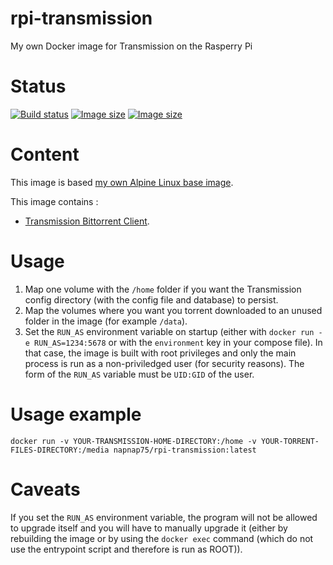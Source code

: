 # rpi-transmission
My own Docker image for Transmission on the Rasperry Pi

# Status
[![Build status](https://travis-ci.org/napnap75/rpi-transmission.svg?branch=master)](https://travis-ci.org/napnap75/rpi-transmission)
[![Image size](https://images.microbadger.com/badges/image/napnap75/rpi-transmission.svg)](https://microbadger.com/images/napnap75/rpi-transmission "Get your own image badge on microbadger.com")
[![Image size](https://assets-cdn.github.com/favicon.ico)](https://github.com/napnap75/rpi-transmission)

# Content
This image is based [my own Alpine Linux base image](https://hub.docker.com/r/napnap75/rpi-alpine-base/).

This image contains :

- [Transmission Bittorrent Client](https://transmissionbt.com/).

# Usage
1. Map one volume with the `/home` folder if you want the Transmission config directory (with the config file and database) to persist.
2. Map the volumes where you want you torrent downloaded to an unused folder in the image (for example `/data`).
3. Set the `RUN_AS` environment variable on startup (either with `docker run -e RUN_AS=1234:5678` or with the `environment` key in your compose file). In that case, the image is built with root privileges and only the main process is run as a non-priviledged user (for security reasons). The form of the `RUN_AS` variable must be `UID:GID` of the user.

# Usage example
`docker run -v YOUR-TRANSMISSION-HOME-DIRECTORY:/home -v YOUR-TORRENT-FILES-DIRECTORY:/media napnap75/rpi-transmission:latest`

# Caveats
If you set the `RUN_AS` environment variable, the program will not be allowed to upgrade itself and you will have to manually upgrade it (either by rebuilding the image or by using the `docker exec` command (which do not use the entrypoint script and therefore is run as ROOT)).
